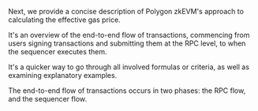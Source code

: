 Next, we provide a concise description of Polygon zkEVM's approach to calculating the effective gas price.

It's an overview of the end-to-end flow of transactions, commencing from users signing transactions and submitting them at the RPC level, to when the sequencer executes them.

It's a quicker way to go through all involved formulas or criteria, as well as examining explanatory examples.

The end-to-end flow of transactions occurs in two phases: the RPC flow, and the sequencer flow.
